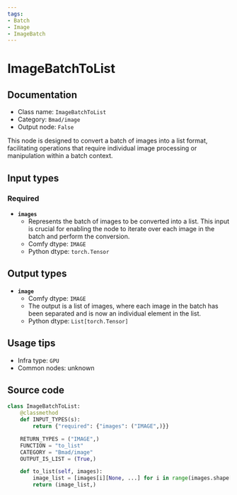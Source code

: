 ```yaml
---
tags:
- Batch
- Image
- ImageBatch
---
```


# ImageBatchToList
## Documentation
- Class name: `ImageBatchToList`
- Category: `Bmad/image`
- Output node: `False`

This node is designed to convert a batch of images into a list format, facilitating operations that require individual image processing or manipulation within a batch context.
## Input types
### Required
- **`images`**
    - Represents the batch of images to be converted into a list. This input is crucial for enabling the node to iterate over each image in the batch and perform the conversion.
    - Comfy dtype: `IMAGE`
    - Python dtype: `torch.Tensor`
## Output types
- **`image`**
    - Comfy dtype: `IMAGE`
    - The output is a list of images, where each image in the batch has been separated and is now an individual element in the list.
    - Python dtype: `List[torch.Tensor]`
## Usage tips
- Infra type: `GPU`
- Common nodes: unknown


## Source code
```python
class ImageBatchToList:
    @classmethod
    def INPUT_TYPES(s):
        return {"required": {"images": ("IMAGE",)}}

    RETURN_TYPES = ("IMAGE",)
    FUNCTION = "to_list"
    CATEGORY = "Bmad/image"
    OUTPUT_IS_LIST = (True,)

    def to_list(self, images):
        image_list = [images[i][None, ...] for i in range(images.shape[0])]
        return (image_list,)

```

